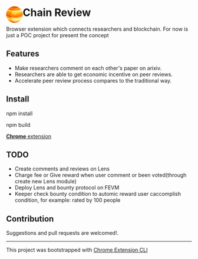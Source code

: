 # <img src="public/icons/icon_48.png" width="45" align="left"> Chain Review

Browser extension which connects researchers and blockchain.
For now is just a POC project for present the concept

## Features

- Make researchers comment on each other's paper on arixiv.
- Researchers are able to get economic incentive on peer reviews.
- Accelerate peer review process compares to the traditional way.

## Install

npm install

npm build

[**Chrome** extension]() <!-- TODO: Add chrome extension link inside parenthesis -->

## TODO

- Create comments and reviews on Lens
- Charge fee or Give reward when user comment or been voted(through create new Lens module)
- Deploy Lens and bounty protocol on FEVM
- Keeper check bounty condition to automic reward user caccomplish condition, for example: rated by 100 people

## Contribution

Suggestions and pull requests are welcomed!.

---

This project was bootstrapped with [Chrome Extension CLI](https://github.com/dutiyesh/chrome-extension-cli)
